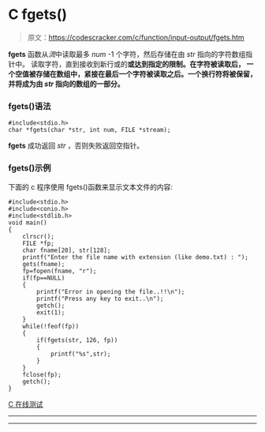 # C fgets()

> 原文：<https://codescracker.com/c/function/input-output/fgets.htm>

**fgets** 函数从*流*中读取最多 *num* -1 个字符，然后存储在由 *str* 指向的字符数组指针中。 读取字符，直到接收到新行或的**或达到指定的限制。在字符被读取后， 一个空值被存储在数组中，紧接在最后一个字符被读取之后。一个换行符将被保留，并将成为由 *str* 指向的数组的一部分。**

### fgets()语法

```
#include<stdio.h>
char *fgets(char *str, int num, FILE *stream);
```

**fgets** 成功返回 *str* ，否则失败返回空指针。

### fgets()示例

下面的 c 程序使用 fgets()函数来显示文本文件的内容:

```
#include<stdio.h>
#include<conio.h>
#include<stdlib.h>
void main()
{
	clrscr();
	FILE *fp;
	char fname[20], str[128];
	printf("Enter the file name with extension (like demo.txt) : ");
	gets(fname);
	fp=fopen(fname, "r");
	if(fp==NULL)
	{
		printf("Error in opening the file..!!\n");
		printf("Press any key to exit..\n");
		getch();
		exit(1);
	}
	while(!feof(fp))
	{
		if(fgets(str, 126, fp))
		{
			printf("%s",str);
		}
	}
	fclose(fp);
	getch();
}
```

[C 在线测试](/exam/showtest.php?subid=2)

* * *

* * *
